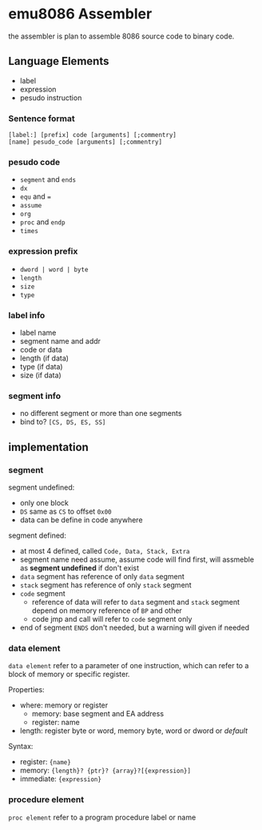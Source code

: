 # emu8086 Assembler

the assembler is plan to assemble 8086 source code to binary code.

## Language Elements

 - label
 - expression
 - pesudo instruction

### Sentence format

```
[label:] [prefix] code [arguments] [;commentry]
[name] pesudo_code [arguments] [;commentry]
```

### pesudo code

 - `segment` and `ends`
 - `dx`
 - `equ` and `=`
 - `assume`
 - `org`
 - `proc` and `endp`
 - `times`

### expression prefix

 - `dword | word | byte`
 - `length`
 - `size`
 - `type`

### label info

 - label name
 - segment name and addr
 - code or data
 - length (if data)
 - type (if data)
 - size (if data)

### segment info

 - no different segment or more than one segments
 - bind to? `[CS, DS, ES, SS]`

## implementation

### segment

segment undefined:
 - only one block
 - `DS` same as `CS` to offset `0x00`
 - data can be define in code anywhere

segment defined:
 - at most 4 defined, called `Code, Data, Stack, Extra`
 - segment name need assume, assume code will find first, will assmeble as __segment undefined__ if don't exist
 - `data` segment has reference of only `data` segment
 - `stack` segment has reference of only `stack` segment
 - `code` segment
   - reference of data will refer to `data` segment and `stack` segment depend on memory reference of `BP` and other
   - code jmp and call will refer to `code` segment only
 - end of segment `ENDS` don't needed, but a warning will given if needed

### data element

`data element` refer to a parameter of one instruction, which can refer to a block of memory or specific register.

Properties:
 - where: memory or register
   - memory: base segment and EA address
   - register: name
 - length: register byte or word, memory byte, word or dword or *default*

Syntax:
 - register: `{name}`
 - memory: `{length}? {ptr}? {array}?[{expression}]`
 - immediate: `{expression}`

### procedure element

`proc element` refer to a program procedure label or name

###
